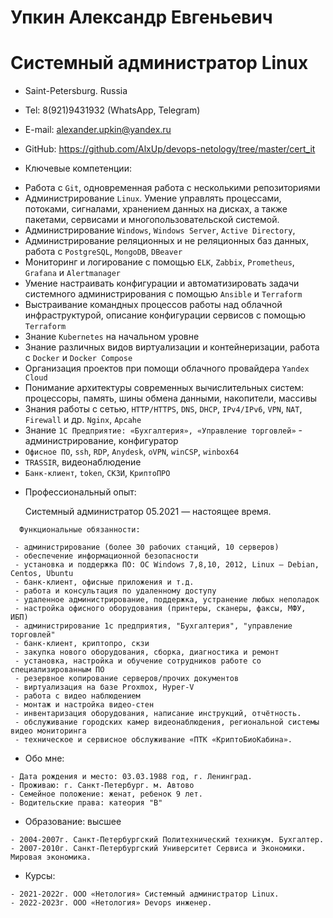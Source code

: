 # Упкин Александр Евгеньевич
# Системный администратор Linux


* Saint-Petersburg. Russia
* Tel: 8(921)9431932 (WhatsApp, Telegram) 
* E-mail: alexander.upkin@yandex.ru 
* GitHub: https://github.com/AlxUp/devops-netology/tree/master/cert_it 


* Ключевые компетенции:

 - Работа с `Git`, одновременная работа с несколькими репозиториями
 - Администрирование `Linux`. Умение управлять процессами, потоками, сигналами, хранением данных на дисках, 
   а также пакетами, сервисами и многопользовательской системой. 
 - Администрирование `Windows`, `Windows Server`, `Active Directory`, 
 - Администрирование реляционных и не реляционных баз данных, работа с `PostgreSQL`, `MongoDB`, `DBeaver`
 - Мониторинг и логирование с помощью `ELK`, `Zabbix`, `Prometheus`, `Grafana` и `Alertmanager`
 - Умение настраивать конфигурации и автоматизировать задачи системного администрирования с помощью 
   `Ansible` и `Terraform`
 - Выстраивание командных процессов работы над облачной инфраструктурой, описание конфигурации сервисов 
   с помощью `Terraform`
 - Знание `Kubernetes` на начальном уровне 
 - Знание различных видов виртуализации и контейнеризации, работа с `Docker` и `Docker Compose`
 - Организация проектов при помощи облачного провайдера `Yandex Cloud`
 - Понимание архитектуры современных вычислительных систем: процессоры, память, шины обмена данными, накопители, массивы
 - Знания работы с сетью, `HTTP/HTTPS`, `DNS`, `DHCP`, `IPv4/IPv6`, `VPN`, `NAT`, `Firewall` и др.
   `Nginx`, `Apcahe`
 - Знание `1С Предприятие: «Бухгалтерия», «Управление торговлей»` - администрирование, конфигуратор
 - `Офисное ПО`, `ssh`, `RDP`, `Anydesk`, `oVPN`, `winCSP`, `winbox64` 
 - `TRASSIR`, видеонаблюдение
 - `Банк-клиент`, `token`, `СКЗИ`, `КриптоПРО`
 

* Профессиональный опыт:

  Системный администратор
  05.2021 — настоящее время.

```
  Функциональные обязанности:

 - администрирование (более 30 рабочих станций, 10 серверов)
 - обеспечение информационной безопасности
 - установка и поддержка ПО: ОС Windows 7,8,10, 2012, Linux – Debian, Centos, Ubuntu
 - банк-клиент, офисные приложения и т.д. 
 - работа и консультация по удаленному доступу
 - удаленное администрирование, поддержка, устранение любых неполадок
 - настройка офисного оборудования (принтеры, сканеры, факсы, МФУ, ИБП)
 - администрирование 1с предприятия, "Бухгалтерия", "управление торговлей"
 - банк-клиент, криптопро, скзи
 - закупка нового оборудования, сборка, диагностика и ремонт
 - установка, настройка и обучение сотрудников работе со специализированным ПО
 - резервное копирование серверов/прочих документов
 - виртуализация на базе Proxmox, Hyper-V
 - работа с видео наблюдением
 - монтаж и настройка видео-стен
 - инвентаризация оборудования, написание инструкций, отчётность.
 - обслуживание городских камер видеонаблюдения, региональной системы видео мониторинга
 - техническое и сервисное обслуживание «ПТК «КриптоБиоКабина».

```



* Обо мне:
```
- Дата рождения и место: 03.03.1988 год, г. Ленинград.
- Проживаю: г. Санкт-Петербург. м. Автово
- Семейное положение: женат, ребенок 9 лет.
- Водительские права: катеория "В"
```
* Образование: высшее
```
- 2004-2007г. Санкт-Петербургский Политехнический техникум. Бухгалтер.
- 2007-2010г. Санкт-Петербургский Университет Сервиса и Экономики. Мировая экономика.
```
* Курсы:
```
- 2021-2022г. ООО «Нетология» Системный администратор Linux. 
- 2022-2023г. ООО «Нетология» Devops инженер.
```

